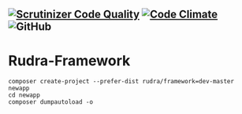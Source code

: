 [![Scrutinizer Code Quality](https://scrutinizer-ci.com/g/Jagepard/Rudra-Framework/badges/quality-score.png?b=master)](https://scrutinizer-ci.com/g/Jagepard/Rudra-Framework/?branch=master)
[![Code Climate](https://codeclimate.com/github/Jagepard/Rudra-Framework/badges/gpa.svg)](https://codeclimate.com/github/Jagepard/Rudra-Framework)
![GitHub](https://img.shields.io/github/license/jagepard/Rudra-Framework.svg)
-----

# Rudra-Framework

    composer create-project --prefer-dist rudra/framework=dev-master newapp
    cd newapp
    composer dumpautoload -o
